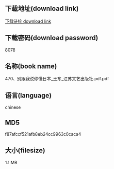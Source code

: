 ## 下载地址(download link)
[下载链接 download link](https://voluble-croquembouche-d321dc.netlify.app/?s=470%E3%80%81%E5%88%AB%E8%B7%9F%E6%88%91%E8%AF%B4%E4%BD%A0%E6%87%82%E6%97%A5%E6%9C%AC_%E7%8E%8B%E4%B8%9C_%E6%B1%9F%E8%8B%8F%E6%96%87%E8%89%BA%E5%87%BA%E7%89%88%E7%A4%BE.pdf)

## 下载密码(download password)
8078

## 名称(book name)
470、别跟我说你懂日本_王东_江苏文艺出版社.pdf.pdf

## 语言(language)
chinese

## MD5
f87afccf521afb8eb24cc9963c0caca4

## 大小(filesize)
1.1 MB
